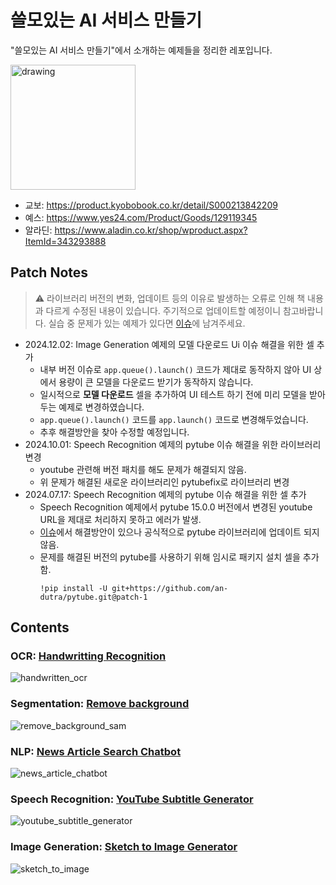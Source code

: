 # 쓸모있는 AI 서비스 만들기
"쓸모있는 AI 서비스 만들기"에서 소개하는 예제들을 정리한 레포입니다.

<img src="https://github.com/user-attachments/assets/4e906e73-8bf2-49ba-9af4-348d05385dec" alt="drawing" width="200"/>

- 교보: https://product.kyobobook.co.kr/detail/S000213842209
- 예스: https://www.yes24.com/Product/Goods/129119345
- 알라딘: https://www.aladin.co.kr/shop/wproduct.aspx?ItemId=343293888

## Patch Notes
> ⚠️ 라이브러리 버전의 변화, 업데이트 등의 이유로 발생하는 오류로 인해 책 내용과 다르게 수정된 내용이 있습니다. 주기적으로 업데이트할 예정이니 참고바랍니다. 실습 중 문제가 있는 예제가 있다면 [이슈](https://github.com/MrSyee/dl_apps/issues)에 남겨주세요.

- 2024.12.02: Image Generation 예제의 모델 다운로드 Ui 이슈 해결을 위한 셀 추가
  - 내부 버전 이슈로 `app.queue().launch()` 코드가 제대로 동작하지 않아 UI 상에서 용량이 큰 모델을 다운로드 받기가 동작하지 않습니다.
  - 일시적으로 **모델 다운로드** 셀을 추가하여 UI 테스트 하기 전에 미리 모델을 받아두는 예제로 변경하였습니다.
  - `app.queue().launch()` 코드를 `app.launch()` 코드로 변경해두었습니다.
  - 추후 해결방안을 찾아 수정할 예정입니다.
- 2024.10.01: Speech Recognition 예제의 pytube 이슈 해결을 위한 라이브러리 변경
  - youtube 관련해 버전 패치를 해도 문제가 해결되지 않음.
  - 위 문제가 해결된 새로운 라이브러리인 pytubefix로 라이브러리 변경
- 2024.07.17: Speech Recognition 예제의 pytube 이슈 해결을 위한 셀 추가
  - Speech Recognition 예제에서 pytube 15.0.0 버전에서 변경된 youtube URL을 제대로 처리하지 못하고 에러가 발생.
  - [이슈](https://github.com/pytube/pytube/issues/1954)에서 해결방안이 있으나 공식적으로 pytube 라이브러리에 업데이트 되지 않음.
  - 문제를 해결된 버전의 pytube를 사용하기 위해 임시로 패키지 설치 셀을 추가함.
    ```
    !pip install -U git+https://github.com/an-dutra/pytube.git@patch-1
    ```

## Contents
### OCR: [Handwritting Recognition](ocr/)
![handwritten_ocr](https://github.com/MrSyee/dl_apps/assets/17582508/24998a51-bc4c-4b1f-b20b-34722dbab708)

### Segmentation: [Remove background](segmentation/)
![remove_background_sam](https://github.com/MrSyee/dl_apps/assets/17582508/b6447983-7797-4b9d-bc8c-e219600435cb)

### NLP: [News Article Search Chatbot](nlp/)
![news_article_chatbot](https://github.com/MrSyee/dl_apps/assets/17582508/11993e84-f296-4759-b709-913bc601b640)

### Speech Recognition: [YouTube Subtitle Generator](speech_recognition)
![youtube_subtitle_generator](https://github.com/MrSyee/dl_apps/assets/17582508/4e628115-e7eb-496a-96c7-4d54c0562084)

### Image Generation: [Sketch to Image Generator](image_generation)
![sketch_to_image](https://github.com/MrSyee/dl_apps/assets/17582508/9f1e60c3-f612-499c-90ed-e42d2a6ad379)
